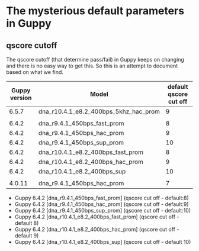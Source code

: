# The mysterious default parameters in Guppy

##  qscore cutoff 

The qscore cutoff (that determine pass/fail) in Guppy keeps on changing and there is no easy way to get this. So this is an attempt to document based on what we find.


| Guppy version | Model                         | default qscore cut off |
|--------       |------                         | ---                    | 
| 6.5.7         | dna_r10.4.1_e8.2_400bps_5khz_hac_prom   |      9                   |
|               |                               |                      | 
| 6.4.2         | dna_r9.4.1_450bps_fast_prom   |    8                   |
| 6.4.2         | dna_r9.4.1_450bps_hac_prom    |    9                   |
| 6.4.2         | dna_r9.4.1_450bps_sup_prom    |    10                  |
| 6.4.2         | dna_r10.4.1_e8.2_400bps_fast_prom   |      8                   |
| 6.4.2         | dna_r10.4.1_e8.2_400bps_hac_prom   |      9                   |
| 6.4.2         | dna_r10.4.1_e8.2_400bps_sup   |      10                  |
|               |                               |                      | 
| 4.0.11        | dna_r9.4.1_450bps_hac_prom    | 7                      |

- Guppy 6.4.2 [dna_r9.4.1_450bps_fast_prom] (qscore cut off - default:8)
- Guppy 6.4.2 [dna_r9.4.1_450bps_hac_prom] (qscore cut off - default:9)
- Guppy 6.4.2 [dna_r9.4.1_450bps_sup_prom] (qscore cut off - default:10)
- Guppy 6.4.2 [dna_r10.4.1_e8.2_400bps_fast_prom] (qscore cut off - default 8) 
- Guppy 6.4.2 [dna_r10.4.1_e8.2_400bps_hac_prom] (qscore cut off - default 9)
- Guppy 6.4.2 [dna_r10.4.1_e8.2_400bps_sup] (qscore cut off - default 10)

